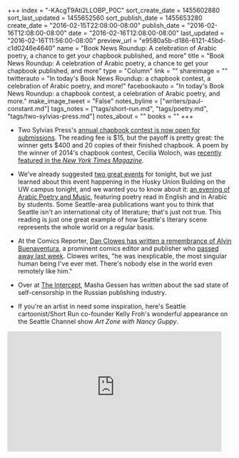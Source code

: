 +++
index = "-KAcgT9Ati2LLOBP_P0C"
sort_create_date = 1455602880
sort_last_updated = 1455652560
sort_publish_date = 1455653280
create_date = "2016-02-15T22:08:00-08:00"
publish_date = "2016-02-16T12:08:00-08:00"
date = "2016-02-16T12:08:00-08:00"
last_updated = "2016-02-16T11:56:00-08:00"
preview_url = "e9580a5b-d186-6121-45bd-c1d0246e4640"
name = "Book News Roundup: A celebration of Arabic poetry, a chance to get your chapbook published, and more"
title = "Book News Roundup: A celebration of Arabic poetry, a chance to get your chapbook published, and more"
type = "Column"
link = ""
shareimage = ""
twitterauto = "In today's Book News Roundup: a chapbook contest, a celebration of Arabic poetry, and more!"
facebookauto = "In today's Book News Roundup: a chapbook contest, a celebration of Arabic poetry, and more."
make_image_tweet = "False"
notes_byline = ["writers/paul-constant.md"]
tags_notes = ["tags/short-run.md", "tags/poetry.md", "tags/two-sylvias-press.md"]
notes_about = ""
books = ""
+++
* Two Sylvias Press's [annual chapbook contest is now open for submissions](http://twosylviaspress.com/chapbook-prize.html). The reading fee is $15, but the payoff is pretty great: the winner gets $400 and 20 copies of their finished chapbook. A poem by the winner of 2014's chapbook contest, Cecilia Woloch, was [recently featured in the *New York Times Magazine*](http://seattlereviewofbooks.com/notes/2016/02/05/two-sylvias-press-poet-cecilia-woloch-in-the-new-york-times/).

* We've already suggested [two great events](http://seattlereviewofbooks.com/notes/2016/02/15/your-week-in-readings-the-best-literary-events-from-february-15th-21st/) for tonight, but we just learned about this event happening in the Husky Union Building on the UW campus tonight, and we wanted you to know about it: [an evening of Arabic Poetry and Music](https://www.facebook.com/events/1969176933307912/), featuring poetry read in English and in Arabic by students. Some Seattle-area publications want you to think that Seattle isn't an international city of literature; that's just not true. This reading is just one great example of how Seattle's literary scene represents the whole world on a regular basis.

* At the Comics Reporter, [Dan Clowes has written a remembrance of Alvin Buenaventura](http://www.comicsreporter.com/index.php/he_was_as_loyal_a_friend_and_advocate_as_ill_ever_have_daniel_clowes_on_alv/), a prominent comics editor and publisher who [passed away last week](http://www.tcj.com/alvin-buenaventura-1976-2016-2/). Clowes writes, "he was inexplicable, the most singular human being I've ever met. There's nobody else in the world even remotely like him."

* Over at [The Intercept](https://theintercept.com/2016/02/15/putin-doesnt-need-to-censor-books-publishers-do-it-for-him/), Masha Gessen has written about the sad state of self-censorship in the Russian publishing industry.

* If you're an artist in need some inspiration, here's Seattle cartoonist/Short Run co-founder Kelly Froh's wonderful appearance on the Seattle Channel show *Art Zone with Nancy Guppy*.

<iframe src="http://www.seattlechannel.org/embedvideoplayer?videoid=x61896" frameborder="0" scrolling="no" style="min-height: 270px; min-width: 480px"></iframe>
